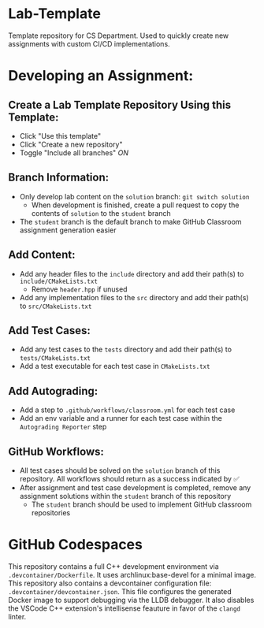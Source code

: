 # Lab-Template

Template repository for CS Department. Used to quickly create new assignments with custom CI/CD implementations.

# Developing an Assignment:

## Create a Lab Template Repository Using this Template:

- Click "Use this template"
- Click "Create a new repository"
- Toggle "Include all branches" *ON*

## Branch Information:

- Only develop lab content on the `solution` branch: `git switch solution`
  - When development is finished, create a pull request to copy the contents of `solution` to the `student` branch
- The `student` branch is the default branch to make GitHub Classroom assignment generation easier

## Add Content:

- Add any header files to the `include` directory and add their path(s) to `include/CMakeLists.txt`
  - Remove `header.hpp` if unused
- Add any implementation files to the `src` directory and add their path(s) to `src/CMakeLists.txt`

## Add Test Cases:

- Add any test cases to the `tests` directory and add their path(s) to `tests/CMakeLists.txt`
- Add a test executable for each test case in `CMakeLists.txt`

## Add Autograding:

- Add a step to `.github/workflows/classroom.yml` for each test case
- Add an env variable and a runner for each test case within the `Autograding Reporter` step

## GitHub Workflows:

- All test cases should be solved on the `solution` branch of this repository. All workflows should return as a success indicated by ✅
- After assignment and test case development is completed, remove any assignment solutions within the `student` branch of this repository
  - The `student` branch should be used to implement GitHub classroom repositories

# GitHub Codespaces

This repository contains a full C++ development environment via `.devcontainer/Dockerfile`. It uses archlinux:base-devel for a minimal image. This repository also contains a devcontainer configuration file: `.devcontainer/devcontainer.json`. This file configures the generated Docker image to support debugging via the LLDB debugger. It also disables the VSCode C++ extension's intellisense feauture in favor of the `clangd` linter.
